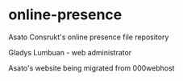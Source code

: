# online-presence
Asato Consrukt's online presence file repository

Gladys Lumbuan - web administrator

Asato's website being migrated from 000webhost
